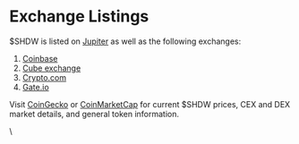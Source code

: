 # Exchange Listings

$SHDW is listed on [Jupiter](https://jup.ag/swap/USDC-SHDW) as well as the following exchanges:&#x20;

1. [Coinbase](https://www.coinbase.com/price/genesysgo-shadow)
2. [Cube exchange](https://www.cube.exchange/trade/SHDWUSDC)
3. [Crypto.com](https://crypto.com)
4. [Gate.io](https://www.gate.io/)

Visit [CoinGecko](https://www.coingecko.com/en/coins/genesysgo-shadow) or [CoinMarketCap](https://coinmarketcap.com/currencies/genesysgo-shadow/) for current $SHDW prices, CEX and DEX market details, and general token information.

\
